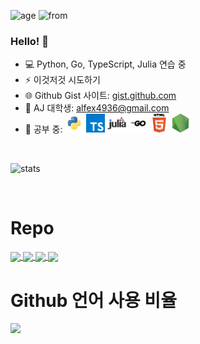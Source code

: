 
![age](https://img.shields.io/badge/Age-99-blue) ![from](https://img.shields.io/badge/from-korea-red)
### Hello! 👋

- 💻 Python, Go, TypeScript, Julia 연습 중
- ⚡ 이것저것 시도하기
- 🌐 Github Gist 사이트: [gist.github.com](https://gist.github.com/Alfex4936) 
- 📧 AJ 대학생: [alfex4936@gmail.com](mailto:alfex4936@gmail.com) 
- 🏫 공부 중: 
<code><img height="30" src="https://raw.githubusercontent.com/github/explore/80688e429a7d4ef2fca1e82350fe8e3517d3494d/topics/python/python.png"></code>
<code><img height="30" src="https://raw.githubusercontent.com/github/explore/80688e429a7d4ef2fca1e82350fe8e3517d3494d/topics/typescript/typescript.png"></code>
<code><img height="30" src="https://raw.githubusercontent.com/github/explore/80688e429a7d4ef2fca1e82350fe8e3517d3494d/topics/julia/julia.png"></code>
<code><img height="30" src="https://raw.githubusercontent.com/github/explore/80688e429a7d4ef2fca1e82350fe8e3517d3494d/topics/go/go.png"></code>
<code><img height="30" src="https://raw.githubusercontent.com/github/explore/5c058a388828bb5fde0bcafd4bc867b5bb3f26f3/topics/html/html.png"></code>
<code><img height="30" src="https://raw.githubusercontent.com/github/explore/80688e429a7d4ef2fca1e82350fe8e3517d3494d/topics/nodejs/nodejs.png"></code>

<br />

![stats](https://github-readme-stats.vercel.app/api/?username=alfex4936&show_owner=false&show_icons=true&theme=radical&hide_border=true&hide_rank=false&count_private=true&include_all_commits=true)

<br />

<h1>Repo</h1>
<a href="https://github.com/Alfex4936/alfex4936.github.io">
  <img align="center" src="https://github-readme-stats.vercel.app/api/pin?username=alfex4936&repo=alfex4936.github.io&theme=radical&cache_seconds=86400" />
</a>

<a href="https://github.com/Alfex4936/python-bigO-calculator">
  <img align="center" src="https://github-readme-stats.vercel.app/api/pin?username=alfex4936&repo=python-bigO-calculator&theme=radical&cache_seconds=86400" />
</a>

<a href="https://github.com/Alfex4936/V-algorithms">
  <img align="center" src="https://github-readme-stats.vercel.app/api/pin?username=alfex4936&repo=V-algorithms&theme=radical&cache_seconds=86400" />
</a>

<a href="https://github.com/MIRAGE-Dev/frameworks_base_slim">
  <img align="center" src="https://github-readme-stats.vercel.app/api/pin?username=MIRAGE-Dev&repo=frameworks_base_slim&theme=radical&cache_seconds=86400" />
</a>

<br />

<h1>Github 언어 사용 비율</h1>
<img align="left" src="https://github-readme-stats.vercel.app/api/top-langs/?username=alfex4936&layout=compact&theme=dark&hide=lua,dart,assembly&hide_title=true" />
